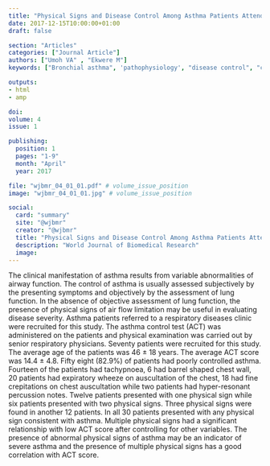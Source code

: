 ```yaml
---
title: "Physical Signs and Disease Control Among Asthma Patients Attending a Respiratory Diseases Clinic in Nigeria"
date: 2017-12-15T10:00:00+01:00
draft: false

section: "Articles"
categories: ["Journal Article"]
authors: ["Umoh VA" , "Ekwere M"]
keywords: ["Bronchial asthma", 'pathophysiology', "disease control", "complications", "physical signs"]

outputs: 
- html
- amp

doi:
volume: 4
issue: 1

publishing:
  position: 1
  pages: "1-9"
  month: "April"
  year: 2017

file: "wjbmr_04_01_01.pdf" # volume_issue_position
image: "wjbmr_04_01_01.jpg" # volume_issue_position

social:
  card: "summary"
  site: "@wjbmr"
  creator: "@wjbmr"
  title: "Physical Signs and Disease Control Among Asthma Patients Attending a Respiratory Diseases Clinic in Nigeria"
  description: "World Journal of Biomedical Research"
  image:
---
```

The clinical manifestation of asthma results from variable abnormalities of airway function. The control of
asthma is usually assessed subjectively by the presenting symptoms and objectively by the assessment of lung
function. In the absence of objective assessment of lung function, the presence of physical signs of air flow
limitation may be useful in evaluating disease severity. Asthma patients referred to a respiratory diseases clinic
were recruited for this study. The asthma control test (ACT) was administered on the patients and physical
examination was carried out by senior respiratory physicians. Seventy patients were recruited for this study.
The average age of the patients was 46 ± 18 years. The average ACT score was 14.4 ± 4.8. Fifty eight (82.9%) of
patients had poorly controlled asthma. Fourteen of the patients had tachypnoea, 6 had barrel shaped chest
wall, 20 patients had expiratory wheeze on auscultation of the chest, 18 had fine crepitations on chest
auscultation while two patients had hyper-resonant percussion notes. Twelve patients presented with one
physical sign while six patients presented with two physical signs. Three physical signs were found in another
12 patients. In all 30 patients presented with any physical sign consistent with asthma. Multiple physical signs
had a significant relationship with low ACT score after controlling for other variables. The presence of
abnormal physical signs of asthma may be an indicator of severe asthma and the presence of multiple physical
signs has a good correlation with ACT score. 